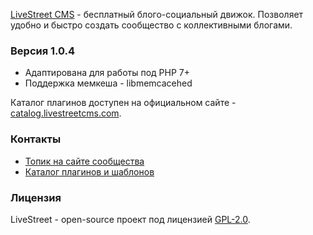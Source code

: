 [LiveStreet CMS](http://livestreetcms.ru) - бесплатный блого-социальный движок. Позволяет удобно и быстро создать сообщество с коллективными блогами.

### Версия 1.0.4
* Адаптирована для работы под PHP 7+
* Поддержка мемкеша - libmemcacehed

Каталог плагинов доступен на официальном сайте - [catalog.livestreetcms.com](https://catalog.livestreetcms.com).

### Контакты

* [Топик на сайте сообщества](http://livestreet.ru/blog/18905.html)
* [Каталог плагинов и шаблонов](https://catalog.livestreetcms.com/)

### Лицензия

LiveStreet - open-source проект под лицензией [GPL-2.0](http://opensource.org/licenses/GPL-2.0).
